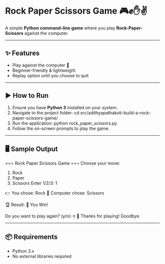 # Rock Paper Scissors Game 🎮✊✋✌️

A simple **Python command-line game** where you play **Rock-Paper-Scissors** against the computer.

---

## ✨ Features
- Play against the computer 🤖
- Beginner-friendly & lightweight
- Replay option until you choose to quit

---

## ▶️ How to Run
1. Ensure you have **Python 3** installed on your system.
2. Navigate to the project folder:
cd src/adithyapathakoti-build-a-rock-paper-scissors-game/
3. Run the application:
python rock_paper_scissors.py
4. Follow the on-screen prompts to play the game.

---

## 🖥️ Sample Output
=== Rock Paper Scissors Game ===
Choose your move:
1. Rock
2. Paper
3. Scissors
Enter 1/2/3: 1

👉 You chose: Rock
🤖 Computer chose: Scissors

🏆 Result: 🎉 You Win!

Do you want to play again? (y/n): n
👋 Thanks for playing! Goodbye.

---

## 📦 Requirements
- Python 3.x
- No external libraries required